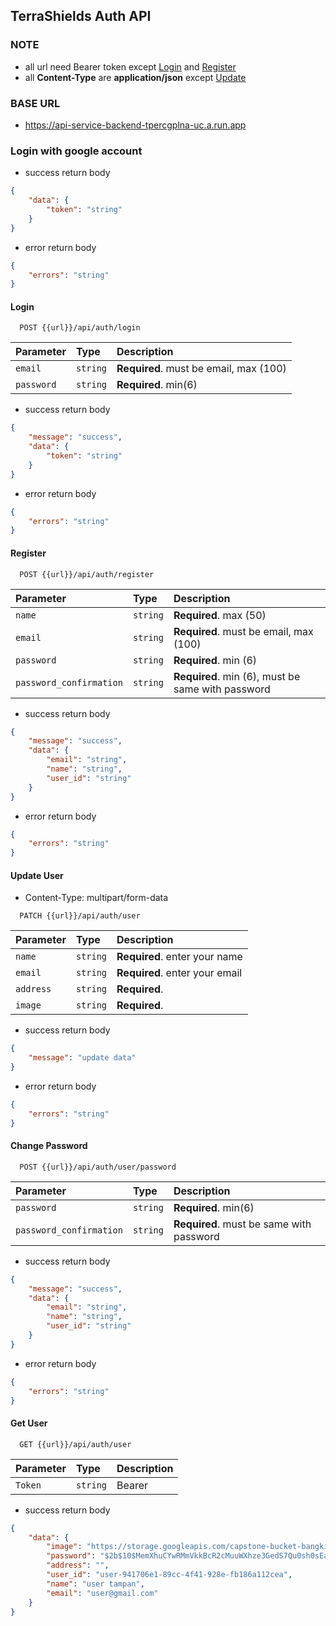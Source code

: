 ## TerraShields Auth API

### NOTE

- all url need Bearer token except [Login](https://github.com/TerraShields/auth-api?tab=readme-ov-file#login) and [Register](https://github.com/TerraShields/auth-api?tab=readme-ov-file#register)
- all **Content-Type** are **application/json** except [Update](https://github.com/TerraShields/auth-api?tab=readme-ov-file#update-user)

### BASE URL

- https://api-service-backend-tpercgplna-uc.a.run.app

### Login with google account

- success return body

```json
{
	"data": {
		"token": "string"
	}
}
```

- error return body

```json
{
	"errors": "string"
}
```

#### Login

```http
  POST {{url}}/api/auth/login
```

| Parameter  | Type     | Description                            |
| :--------- | :------- | :------------------------------------- |
| `email`    | `string` | **Required**. must be email, max (100) |
| `password` | `string` | **Required**. min(6)                   |

- success return body

```json
{
	"message": "success",
	"data": {
		"token": "string"
	}
}
```

- error return body

```json
{
	"errors": "string"
}
```

#### Register

```http
  POST {{url}}/api/auth/register
```

| Parameter               | Type     | Description                                       |
| :---------------------- | :------- | :------------------------------------------------ |
| `name`                  | `string` | **Required**. max (50)                            |
| `email`                 | `string` | **Required**. must be email, max (100)            |
| `password`              | `string` | **Required**. min (6)                             |
| `password_confirmation` | `string` | **Required**. min (6), must be same with password |

- success return body

```json
{
	"message": "success",
	"data": {
		"email": "string",
		"name": "string",
		"user_id": "string"
	}
}
```

- error return body

```json
{
	"errors": "string"
}
```

#### Update User

- Content-Type: multipart/form-data

```http
  PATCH {{url}}/api/auth/user
```

| Parameter | Type     | Description                    |
| :-------- | :------- | :----------------------------- |
| `name`    | `string` | **Required**. enter your name  |
| `email`   | `string` | **Required**. enter your email |
| `address` | `string` | **Required**.                  |
| `image`   | `string` | **Required**.                  |

- success return body

```json
{
	"message": "update data"
}
```

- error return body

```json
{
	"errors": "string"
}
```

#### Change Password

```http
  POST {{url}}/api/auth/user/password
```

| Parameter               | Type     | Description                              |
| :---------------------- | :------- | :--------------------------------------- |
| `password`              | `string` | **Required**. min(6)                     |
| `password_confirmation` | `string` | **Required**. must be same with password |

- success return body

```json
{
	"message": "success",
	"data": {
		"email": "string",
		"name": "string",
		"user_id": "string"
	}
}
```

- error return body

```json
{
	"errors": "string"
}
```

#### Get User

```http
  GET {{url}}/api/auth/user
```

| Parameter | Type     | Description    |
| :-------- | :------- | :------------- |
| `Token`   | `string` | Bearer <token> |

- success return body

```json
{
	"data": {
		"image": "https://storage.googleapis.com/capstone-bucket-bangkit-2024/users_image/user-default-image.png",
		"password": "$2b$10$MemXhuCYwRMmVkkBcR2cMuuWXhze3GedS7Qu0sh0sEaUEI7xDUoLS",
		"address": "",
		"user_id": "user-941706e1-89cc-4f41-928e-fb186a112cea",
		"name": "user tampan",
		"email": "user@gmail.com"
	}
}
```
